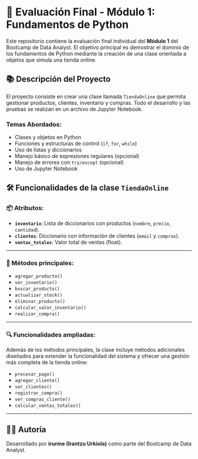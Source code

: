 # 🧪 Evaluación Final - Módulo 1: Fundamentos de Python

Este repositorio contiene la evaluación final individual del **Módulo 1** del Bootcamp de Data Analyst. El objetivo principal es demostrar el dominio de los fundamentos de Python mediante la creación de una clase orientada a objetos que simula una tienda online.

## 📚 Descripción del Proyecto

El proyecto consiste en crear una clase llamada `TiendaOnline` que permita gestionar productos, clientes, inventario y compras. Todo el desarrollo y las pruebas se realizan en un archivo de Jupyter Notebook.

### Temas Abordados:

- Clases y objetos en Python
- Funciones y estructuras de control (`if`, `for`, `while`)
- Uso de listas y diccionarios
- Manejo básico de expresiones regulares (opcional)
- Manejo de errores con `try/except` (opcional)
- Uso de Jupyter Notebook

## 🛠️ Funcionalidades de la clase `TiendaOnline`

### 📦 Atributos:

- **`inventario`**: Lista de diccionarios con productos (`nombre`, `precio`, `cantidad`).
- **`clientes`**: Diccionario con información de clientes (`email` y `compras`).
- **`ventas_totales`**: Valor total de ventas (float).

---

### 🔧 Métodos principales:

- `agregar_producto()`
- `ver_inventario()`
- `buscar_producto()`
- `actualizar_stock()`
- `eliminar_producto()`
- `calcular_valor_inventario()`
- `realizar_compra()`

---

### 🔍 Funcionalidades ampliadas:

Además de los métodos principales, la clase incluye métodos adicionales diseñados para extender la funcionalidad del sistema y ofrecer una gestión más completa de la tienda online:

- `procesar_pago()`
- `agregar_cliente()`
- `ver_clientes()`
- `registrar_compra()`
- `ver_compras_cliente()`
- `calcular_ventas_totales()`

---

## 👩‍💻 Autoría

Desarrollado por **irurme (Irantzu Urkiola)**  como parte del Bootcamp de Data Analyst.
